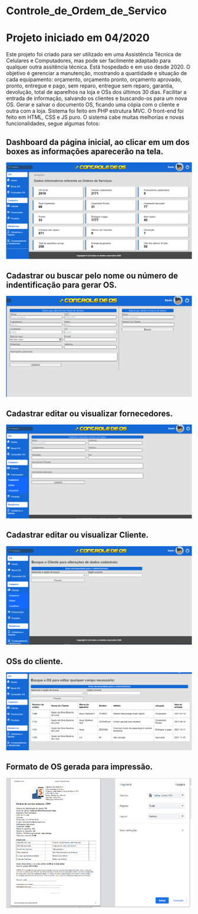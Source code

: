 # Controle_de_Ordem_de_Servico
# Projeto iniciado em 04/2020
 
Este projeto foi criado para ser utilizado em uma Assistência Técnica de Celulares e Computadores, mas pode ser facilmente adaptado para qualquer outra assitência técnica. 
Está hospedado e em uso desde 2020.
O objetivo é gerenciar a manutenção, mostrando a quantidade e situação de cada equipamento: orçamento, orçamento pronto, orçamento aprovado, pronto, entregue e pago, sem reparo, entregue sem reparo, garantia, devolução, total de aparelhos na loja e OSs dos últimos 30 dias. 
Facilitar a entrada de informação, salvando os clientes e buscando-os para um nova OS.
Gerar e salvar o documento OS, ficando uma cópia com o cliente e outra com a loja.
Sistema foi feito em PHP estrutura MVC. 
O front-end foi feito em HTML, CSS e JS puro.
O sistema cabe muitas melhorias e novas funcionalidades, segue algumas fotos:

## Dashboard da página inicial, ao clicar em um dos boxes as informações aparecerão na tela.
<img src="assets/images-git/Home.png" >

## Cadastrar ou buscar pelo nome ou número de indentificação para gerar OS.  
<img src="assets/images-git/cadastro-e-busca-cliente.png" >

## Cadastrar editar ou visualizar fornecedores.
<img src="assets/images-git/cadastrar-visualizar-editar-fornecedor.png" >

## Cadastrar editar ou visualizar Cliente.
<img src="assets/images-git/cadastrar-visualizar-editar-cliente.png" >

## OSs do cliente.
<img src="assets/images-git/busca-os-cliente.png" >

## Formato de OS gerada para impressão.
<img src="assets/images-git/Os-impressao.png" >